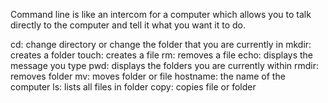 Command line is like an intercom for a computer which allows you to talk directly to the computer and tell it what you want it to do.

cd: change directory or change the folder that you are currently in
mkdir: creates a folder
touch: creates a file
rm: removes a file
echo: displays the message you type
pwd: displays the folders you are currently within
rmdir: removes folder
mv: moves folder or file
hostname: the name of the computer
ls: lists all files in folder
copy: copies file or folder

